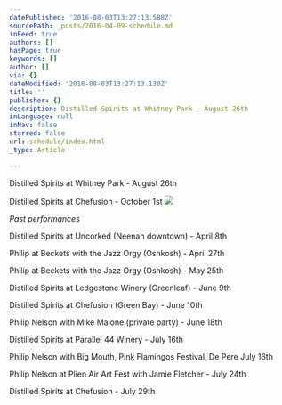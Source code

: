 ```yaml
---
datePublished: '2016-08-03T13:27:13.588Z'
sourcePath: _posts/2016-04-09-schedule.md
inFeed: true
authors: []
hasPage: true
keywords: []
author: []
via: {}
dateModified: '2016-08-03T13:27:13.130Z'
title: ''
publisher: {}
description: Distilled Spirits at Whitney Park - August 26th
inLanguage: null
inNav: false
starred: false
url: schedule/index.html
_type: Article

---
```

Distilled Spirits at Whitney Park - August 26th

Distilled Spirits at Chefusion - October 1st
![](https://the-grid-user-content.s3-us-west-2.amazonaws.com/0781fe98-138f-499a-b131-8b4c2d0c3e46.jpg)

_Past performances_

Distilled Spirits at Uncorked (Neenah downtown) - April 8th

Philip at Beckets with the Jazz Orgy (Oshkosh) - April 27th

Philip at Beckets with the Jazz Orgy (Oshkosh) - May 25th

Distilled Spirits at Ledgestone Winery (Greenleaf) - June 9th

Distilled Spirits at Chefusion (Green Bay) - June 10th

Philip Nelson with Mike Malone (private party) - June 18th

Distilled Spirits at Parallel 44 Winery - July 16th

Philip Nelson with Big Mouth, Pink Flamingos Festival, De Pere July 16th

Philip Nelson at Plien Air Art Fest with Jamie Fletcher - July 24th

Distilled Spirits at Chefusion - July 29th
